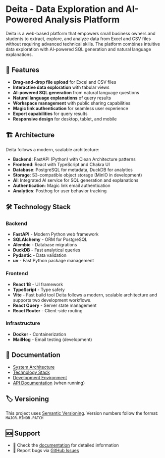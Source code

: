 # Deita - Data Exploration and AI-Powered Analysis Platform

Deita is a web-based platform that empowers small business owners and students to extract, explore, and analyze data from Excel and CSV files without requiring advanced technical skills. The platform combines intuitive data exploration with AI-powered SQL generation and natural language explanations.

## 🚀 Features

- **Drag-and-drop file upload** for Excel and CSV files
- **Interactive data exploration** with tabular views
- **AI-powered SQL generation** from natural language questions
- **Natural language explanations** of query results
- **Workspace management** with public sharing capabilities
- **Magic link authentication** for seamless user experience
- **Export capabilities** for query results
- **Responsive design** for desktop, tablet, and mobile

## 🏗️ Architecture

Deita follows a modern, scalable architecture:

- **Backend**: FastAPI (Python) with Clean Architecture patterns
- **Frontend**: React with TypeScript and Chakra UI
- **Database**: PostgreSQL for metadata, DuckDB for analytics
- **Storage**: S3-compatible object storage (MinIO in development)
- **AI**: Integrated AI service for SQL generation and explanations
- **Authentication**: Magic link email authentication
- **Analytics**: Posthog for user behavior tracking

## 🛠️ Technology Stack

### Backend

- **FastAPI** - Modern Python web framework
- **SQLAlchemy** - ORM for PostgreSQL
- **Alembic** - Database migrations
- **DuckDB** - Fast analytical queries
- **Pydantic** - Data validation
- **uv** - Fast Python package management

### Frontend

- **React 18** - UI framework
- **TypeScript** - Type safety
- **Vite** - Fast build tool
  Deita follows a modern, scalable architecture and supports two development workflows.
- **React Query** - Server state management
- **React Router** - Client-side routing

### Infrastructure

- **Docker** - Containerization
- **MailHog** - Email testing (development)

## 📖 Documentation

- [System Architecture](docs/01-system-architecture.md)
- [Technology Stack](docs/02-technology-stack.md)
- [Development Environment](docs/11-dev-environment.md)
- [API Documentation](http://localhost:8000/docs) (when running)

## 🏷️ Versioning

This project uses [Semantic Versioning](https://semver.org/). Version numbers follow the format: `MAJOR.MINOR.PATCH`

## 🆘 Support

- 📖 Check the [documentation](docs/) for detailed information
- 🐛 Report bugs via [GitHub Issues](https://github.com/kasappeal/deita/issues)
